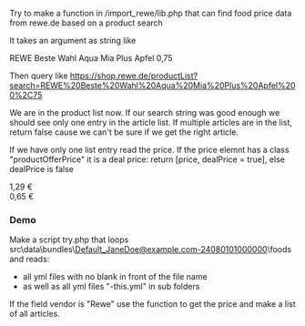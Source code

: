 
Try to make a function in /import_rewe/lib.php that can find food price data from rewe.de based on a product search

It takes an argument as string like

  REWE Beste Wahl Aqua Mia Plus Apfel 0,75

Then query like https://shop.rewe.de/productList?search=REWE%20Beste%20Wahl%20Aqua%20Mia%20Plus%20Apfel%200%2C75

We are in the product list now. If our search string was good enough we should see only one entry in the article list. If multiple articles are in the list, return false cause we can't be sure if we get the right article.

If we have only one list entry read the price. If the price elemnt has a class "productOfferPrice" it is a deal price: return [price, dealPrice = true], else dealPrice is false

<div class="search-service-productPrice productPrice" aria-hidden="true">1,29 €</div>
<div class="search-service-productOfferPrice productOfferPrice" aria-hidden="true">0,65 €</div>


### Demo

Make a script try.php that loops src\data\bundles\Default_JaneDoe@example.com-24080101000000\foods and reads:

- all yml files with no blank in front of the file name
- as well as all yml files "-this.yml" in sub folders

If the field vendor is "Rewe" use the function to get the price and make a list of all articles.
